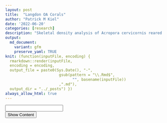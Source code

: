 ```yaml
---
layout: post
title:  "Langdon OA Corals"
author: "Patrick M Kiel"
date: '2022-06-20'
categories: [research]
description: "Skeletal density analysis of Acropora cervicornis reared under ocean acidification and control experiment conditions."
output:
  md_document:
    variant: gfm
    preserve_yaml: TRUE
knit: (function(inputFile, encoding) {
  rmarkdown::render(inputFile, 
  encoding = encoding, 
  output_file = paste0(Sys.Date(), "-",
                        gsub(pattern = "\\.Rmd$",
                              "", basename(inputFile))
                        ,".md"), 
  output_dir = "../_posts") })
always_allow_html: true
---
```


<script type="text/javascript">
function verify() {
  if (document.getElementById('password').value === 'acidification') {
    document.getElementById('HIDDENDIV').classList.remove("hidden"); 
    document.getElementById('credentials').classList.add("hidden"); // Hide the div containing the credentials
  } else {
    alert('Invalid Password! You cannot view this content.');
    password.setSelectionRange(0, password.value.length);
  }
  return false;
}
</script>
<style type="text/css">
.hidden {
  display: none;
}
</style>
<!-- The password box -->

<div id="credentials">

<input type="text" id="password" onkeydown="if (event.keyCode == 13) verify()" />
<br/>
<input id="button" type="button" value="Show Content" onclick="verify()" />

</div>

<!-- The content we want to show after password -->
<div id="HIDDENDIV" class="hidden" markdown="1">

# Overview

Here, I analyze the 10 coral skeletons grown under OA and ambient
conditions. I investigate the response of skeletal density to OA
treatment and begin to look at genotype variability within the control
group.

# Linear Growth Analysis

![](/notebook/images/unnamed-chunk-1-1.png)<!-- -->![](/notebook/images/unnamed-chunk-1-2.png)<!-- -->![](/notebook/images/unnamed-chunk-1-3.png)<!-- -->

## Statistical Testing

![](/notebook/images/unnamed-chunk-2-1.png)<!-- -->

    ## # A tibble: 2 x 4
    ##   treatment variable statistic      p
    ##   <chr>     <chr>        <dbl>  <dbl>
    ## 1 HCO2      growth       0.998 0.995 
    ## 2 LCO2      growth       0.816 0.0818

    ## # A tibble: 1 x 4
    ##     df1   df2 statistic      p
    ##   <int> <int>     <dbl>  <dbl>
    ## 1     1     8      5.34 0.0496

<table class=" lightable-classic" style="font-family: &quot;Arial Narrow&quot;, &quot;Source Sans Pro&quot;, sans-serif; margin-left: auto; margin-right: auto;">
<caption>
T-Test Results of Vertical Extension
</caption>
<thead>
<tr>
<th style="text-align:center;font-weight: bold;">
.y.
</th>
<th style="text-align:center;font-weight: bold;">
group1
</th>
<th style="text-align:center;font-weight: bold;">
group2
</th>
<th style="text-align:center;font-weight: bold;">
n1
</th>
<th style="text-align:center;font-weight: bold;">
n2
</th>
<th style="text-align:center;font-weight: bold;">
statistic
</th>
<th style="text-align:center;font-weight: bold;">
df
</th>
<th style="text-align:center;font-weight: bold;">
p
</th>
</tr>
</thead>
<tbody>
<tr>
<td style="text-align:center;">
growth
</td>
<td style="text-align:center;">
HCO2
</td>
<td style="text-align:center;">
LCO2
</td>
<td style="text-align:center;">
4
</td>
<td style="text-align:center;">
6
</td>
<td style="text-align:center;">
2.629
</td>
<td style="text-align:center;">
3.382
</td>
<td style="text-align:center;">
0.069
</td>
</tr>
</tbody>
</table>
<table class=" lightable-classic" style="font-family: &quot;Arial Narrow&quot;, &quot;Source Sans Pro&quot;, sans-serif; margin-left: auto; margin-right: auto;">
<caption>
Effect Size Results of Vertical Extension
</caption>
<thead>
<tr>
<th style="text-align:center;font-weight: bold;">
.y.
</th>
<th style="text-align:center;font-weight: bold;">
group1
</th>
<th style="text-align:center;font-weight: bold;">
group2
</th>
<th style="text-align:center;font-weight: bold;">
effsize
</th>
<th style="text-align:center;font-weight: bold;">
n1
</th>
<th style="text-align:center;font-weight: bold;">
n2
</th>
<th style="text-align:center;font-weight: bold;">
magnitude
</th>
</tr>
</thead>
<tbody>
<tr>
<td style="text-align:center;">
growth
</td>
<td style="text-align:center;">
HCO2
</td>
<td style="text-align:center;">
LCO2
</td>
<td style="text-align:center;">
1.832
</td>
<td style="text-align:center;">
4
</td>
<td style="text-align:center;">
6
</td>
<td style="text-align:center;">
large
</td>
</tr>
</tbody>
</table>

We cannot assume homogeneity of variance as p &lt; 0.05 for the Levene
Test (p=0.0496). So we’ll use the Welch’s T test.

The mean growth in the HCO2 group was 35.43 mm (SD = 9.77mm), whereas
the mean in LCO2 group was 22.2mm (SD = 3mm). A Welch’s two-samples
t-test showed that the difference was **not** statistically significant,
t(3.38) = 2.629, p &gt; 0.05, d = 1.832.

When this growth data is standardized to initial height (Lirman *et al.*
2014), there is definitely no observable differences (p&gt;0.7).

# Skeletal Density Analysis

![Segmentation of CT-Scan](/notebook/images/ctSegmentation.jpg)

Skeletal density of the corals was measured by CT scanning with a
Siemens Somatom Volume Zoom CT scanner at a resolution of
0.1mm scan<sup> − 1</sup>. The three dimensional reconstruction was
digitally bisected using the software Amira (ThermoFischer Scientific)
at the distance of new growth from the most distal slice of the apical
branch. Materials were assigned ‘Old Growth’ and ‘New Growth’, where
‘Old Growth’ denotes the portion of the skeleton that was present at the
beginning of the experiment and ‘New Growth’ denotes the portion of the
skeleton that is grown under treatment conditions. Because coral growth
has vertical and lateral components, the ‘Old Growth’ material contains
the initial skeleton and laterally grown calcium carbonate. However, we
are unable to accurately parse apart these two growth forms in this
material. Thus, ‘New Growth’, or the portion of the skeleton that grew
above the maximum height of the initial skeleton, is the only section of
the coral we can accurately analyze for treatment effect on skeletal
density.

Bisected Slice = Distal Slice − \[(*H*<sub>*f*</sub> − *H*<sub>*i*</sub>) \* 10\]
where *H* is measured in mm, and slices represent 0.1mm of the
skeleton’s reconstruction.

Then, holes were filled of the reconstruction to enclose the volume of
the skeleton to be comparable with methods that determine skeletal
density using the buoyant weight technique of wax sealed coral
fragments. Finally, the mean brightness of the entire volume of new
growth was converted to real-world skeletal density using aragonite
density phantoms.

<table class=" lightable-classic" style="font-family: &quot;Arial Narrow&quot;, &quot;Source Sans Pro&quot;, sans-serif; margin-left: auto; margin-right: auto;">
<caption>
Density of bisected coral skeletons in g/cm^3
</caption>
<thead>
<tr>
<th style="text-align:center;font-weight: bold;">
coral
</th>
<th style="text-align:center;font-weight: bold;">
treatment
</th>
<th style="text-align:center;font-weight: bold;">
NewGrowth
</th>
<th style="text-align:center;font-weight: bold;">
OldGrowth
</th>
</tr>
</thead>
<tbody>
<tr>
<td style="text-align:center;">
108b
</td>
<td style="text-align:center;">
HCO2
</td>
<td style="text-align:center;">
1.741
</td>
<td style="text-align:center;">
2.023
</td>
</tr>
<tr>
<td style="text-align:center;">
157
</td>
<td style="text-align:center;">
HCO2
</td>
<td style="text-align:center;">
1.700
</td>
<td style="text-align:center;">
1.866
</td>
</tr>
<tr>
<td style="text-align:center;">
187b
</td>
<td style="text-align:center;">
HCO2
</td>
<td style="text-align:center;">
1.432
</td>
<td style="text-align:center;">
1.755
</td>
</tr>
<tr>
<td style="text-align:center;">
313
</td>
<td style="text-align:center;">
LCO2
</td>
<td style="text-align:center;">
1.620
</td>
<td style="text-align:center;">
2.006
</td>
</tr>
<tr>
<td style="text-align:center;">
421b
</td>
<td style="text-align:center;">
LCO2
</td>
<td style="text-align:center;">
1.567
</td>
<td style="text-align:center;">
1.884
</td>
</tr>
<tr>
<td style="text-align:center;">
433b
</td>
<td style="text-align:center;">
HCO2
</td>
<td style="text-align:center;">
1.537
</td>
<td style="text-align:center;">
2.087
</td>
</tr>
<tr>
<td style="text-align:center;">
439b
</td>
<td style="text-align:center;">
LCO2
</td>
<td style="text-align:center;">
1.520
</td>
<td style="text-align:center;">
1.818
</td>
</tr>
<tr>
<td style="text-align:center;">
456b
</td>
<td style="text-align:center;">
LCO2
</td>
<td style="text-align:center;">
1.457
</td>
<td style="text-align:center;">
1.672
</td>
</tr>
<tr>
<td style="text-align:center;">
464
</td>
<td style="text-align:center;">
LCO2
</td>
<td style="text-align:center;">
1.661
</td>
<td style="text-align:center;">
1.960
</td>
</tr>
<tr>
<td style="text-align:center;">
496
</td>
<td style="text-align:center;">
LCO2
</td>
<td style="text-align:center;">
1.362
</td>
<td style="text-align:center;">
1.656
</td>
</tr>
</tbody>
</table>

![](/notebook/images/unnamed-chunk-3-1.png)<!-- -->![](/notebook/images/unnamed-chunk-3-2.png)<!-- -->

New Growth is less dense than Old Growth which makes sense as the Old
Growth contains the initial skeleton present at the beginning of the
experiment with the addition of lateral thickening. Further, New Growth
contains the fast growing apical branch which is less dense than the
basal portion of the colony.

There is, however, an interesting trend of corals grown under LCO2 (or
control) treatments being less dense than corals grown under HCO2. This
trend is apparent for both New Growth and Old Growth. One interpretation
is that the treatment group had significant effect on both the vertical
extension and the lateral thickening of coral growth, and thus treatment
effect is apparent in both the ‘New Growth’ and ‘Old Growth’ materials.
As mentioned before, this was to be expected, however we cannot parse
apart skeleton grown under treatment conditions in the Old Growth
section.

It is important to remember that the density is also a factor of the
coral’s growth and not its treatment group. Therefore, we should
standardize the density of the new material to its vertical growth.

## Statistical Testing

![](/notebook/images/unnamed-chunk-4-1.png)<!-- -->

    ## # A tibble: 2 x 4
    ##   treatment variable    statistic     p
    ##   <chr>     <chr>           <dbl> <dbl>
    ## 1 HCO2      density.std     0.863 0.130
    ## 2 LCO2      density.std     0.934 0.421

    ## # A tibble: 1 x 4
    ##     df1   df2 statistic     p
    ##   <int> <int>     <dbl> <dbl>
    ## 1     1    18   0.00823 0.929

<table class=" lightable-classic" style="font-family: &quot;Arial Narrow&quot;, &quot;Source Sans Pro&quot;, sans-serif; margin-left: auto; margin-right: auto;">
<caption>
T-Test Results of Standardized Density of Both Materials
</caption>
<thead>
<tr>
<th style="text-align:center;font-weight: bold;">
.y.
</th>
<th style="text-align:center;font-weight: bold;">
group1
</th>
<th style="text-align:center;font-weight: bold;">
group2
</th>
<th style="text-align:center;font-weight: bold;">
n1
</th>
<th style="text-align:center;font-weight: bold;">
n2
</th>
<th style="text-align:center;font-weight: bold;">
statistic
</th>
<th style="text-align:center;font-weight: bold;">
df
</th>
<th style="text-align:center;font-weight: bold;">
p
</th>
</tr>
</thead>
<tbody>
<tr>
<td style="text-align:center;">
density.std
</td>
<td style="text-align:center;">
HCO2
</td>
<td style="text-align:center;">
LCO2
</td>
<td style="text-align:center;">
8
</td>
<td style="text-align:center;">
12
</td>
<td style="text-align:center;">
-3.364
</td>
<td style="text-align:center;">
18
</td>
<td style="text-align:center;">
0.003
</td>
</tr>
</tbody>
</table>
<table class=" lightable-classic" style="font-family: &quot;Arial Narrow&quot;, &quot;Source Sans Pro&quot;, sans-serif; margin-left: auto; margin-right: auto;">
<caption>
Effect Size Results of Standardized Density of Both Materials
</caption>
<thead>
<tr>
<th style="text-align:center;font-weight: bold;">
.y.
</th>
<th style="text-align:center;font-weight: bold;">
group1
</th>
<th style="text-align:center;font-weight: bold;">
group2
</th>
<th style="text-align:center;font-weight: bold;">
effsize
</th>
<th style="text-align:center;font-weight: bold;">
n1
</th>
<th style="text-align:center;font-weight: bold;">
n2
</th>
<th style="text-align:center;font-weight: bold;">
magnitude
</th>
</tr>
</thead>
<tbody>
<tr>
<td style="text-align:center;">
growth
</td>
<td style="text-align:center;">
HCO2
</td>
<td style="text-align:center;">
LCO2
</td>
<td style="text-align:center;">
2.182
</td>
<td style="text-align:center;">
8
</td>
<td style="text-align:center;">
12
</td>
<td style="text-align:center;">
large
</td>
</tr>
</tbody>
</table>

Now, let’s just analyze the new growth material.

![](/notebook/images/unnamed-chunk-5-1.png)<!-- -->

    ## # A tibble: 2 x 4
    ##   treatment variable    statistic     p
    ##   <chr>     <chr>           <dbl> <dbl>
    ## 1 HCO2      density.std     0.873 0.308
    ## 2 LCO2      density.std     0.887 0.305

    ## # A tibble: 1 x 4
    ##     df1   df2 statistic     p
    ##   <int> <int>     <dbl> <dbl>
    ## 1     1     8    0.0140 0.909

<table class=" lightable-classic" style="font-family: &quot;Arial Narrow&quot;, &quot;Source Sans Pro&quot;, sans-serif; margin-left: auto; margin-right: auto;">
<caption>
T-Test Results of Standardized Density of New Growth
</caption>
<thead>
<tr>
<th style="text-align:center;font-weight: bold;">
.y.
</th>
<th style="text-align:center;font-weight: bold;">
group1
</th>
<th style="text-align:center;font-weight: bold;">
group2
</th>
<th style="text-align:center;font-weight: bold;">
n1
</th>
<th style="text-align:center;font-weight: bold;">
n2
</th>
<th style="text-align:center;font-weight: bold;">
statistic
</th>
<th style="text-align:center;font-weight: bold;">
df
</th>
<th style="text-align:center;font-weight: bold;">
p
</th>
</tr>
</thead>
<tbody>
<tr>
<td style="text-align:center;">
density.std
</td>
<td style="text-align:center;">
HCO2
</td>
<td style="text-align:center;">
LCO2
</td>
<td style="text-align:center;">
4
</td>
<td style="text-align:center;">
6
</td>
<td style="text-align:center;">
-2.88
</td>
<td style="text-align:center;">
8
</td>
<td style="text-align:center;">
0.02
</td>
</tr>
</tbody>
</table>
<table class=" lightable-classic" style="font-family: &quot;Arial Narrow&quot;, &quot;Source Sans Pro&quot;, sans-serif; margin-left: auto; margin-right: auto;">
<caption>
Effect Size Results of Standardized Density of New Growth
</caption>
<thead>
<tr>
<th style="text-align:center;font-weight: bold;">
.y.
</th>
<th style="text-align:center;font-weight: bold;">
group1
</th>
<th style="text-align:center;font-weight: bold;">
group2
</th>
<th style="text-align:center;font-weight: bold;">
effsize
</th>
<th style="text-align:center;font-weight: bold;">
n1
</th>
<th style="text-align:center;font-weight: bold;">
n2
</th>
<th style="text-align:center;font-weight: bold;">
magnitude
</th>
</tr>
</thead>
<tbody>
<tr>
<td style="text-align:center;">
growth
</td>
<td style="text-align:center;">
HCO2
</td>
<td style="text-align:center;">
LCO2
</td>
<td style="text-align:center;">
2.057
</td>
<td style="text-align:center;">
4
</td>
<td style="text-align:center;">
6
</td>
<td style="text-align:center;">
large
</td>
</tr>
</tbody>
</table>

### Both Materials

The mean standardized density in the HCO2 group was 0.05 (SD = 0.02),
whereas the mean in LCO2 group was 0.08 (SD = 0.01). A Student
two-samples t-test showed that the difference was statistically
significant, t(18) = -3.364, p &lt; 0.01, d = 2.18.

### New Growth

When looking at just the new growth, the mean standardized density in
the HCO2 group was 0.05 (SD = 0.01), whereas the mean in LCO2 group was
0.07 (SD = 0.01). A Student two-samples t-test showed that the
difference was statistically significant, t(8) = -2.88, p &lt; 0.05, d =
2.06.

# Genotype Variability

Finally, it is important to compare the variability of the population to
the variability of a genoype within that population to begin to
understand genotype-specific sensitivities. Here, I compare 3 ramets of
P-Lirman grown under LCO2 conditions and compare it to all LCO2 corals

![](/notebook/images/unnamed-chunk-6-1.png)<!-- -->

    ## 
    ##  Bartlett test of homogeneity of variances
    ## 
    ## data:  density.std by genotype
    ## Bartlett's K-squared = 2.6368, df = 1, p-value = 0.1044

From this data, the variance of standardized skeletal density among the
genotype P-Lirman is certainly less than the variance of the population,
yet there is no statistically significant difference between these two
groups. This is possibly driven by the small sample size (n=3 for
P-Lirman and n=6 for total population). However, I am shying away from
making any claims of genotypic variability due to the small sample sizes
and lack of genotype replication throughout the experiment design.

</div>

